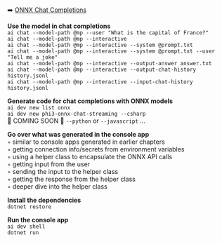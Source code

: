 ➡️ [ONNX Chat Completions](todo.md#chapter-18-onnx-chat-completions)

**Use the model in chat completions**  
`ai chat --model-path @mp --user "What is the capital of France?"`  
`ai chat --model-path @mp --interactive`  
`ai chat --model-path @mp --interactive --system @prompt.txt`  
`ai chat --model-path @mp --interactive --system @prompt.txt --user "Tell me a joke"`  
`ai chat --model-path @mp --interactive --output-answer answer.txt`  
`ai chat --model-path @mp --interactive --output-chat-history history.jsonl`  
`ai chat --model-path @mp --interactive --input-chat-history history.jsonl`  

**Generate code for chat completions with ONNX models**  
`ai dev new list onnx`  
`ai dev new phi3-onnx-chat-streaming --csharp`  
🚧 COMING SOON 🚧 `--python` or `--javascript` ...  

**Go over what was generated in the console app**  
◦ similar to console apps generated in earlier chapters  
◦ getting connection info/secrets from environment variables  
◦ using a helper class to encapsulate the ONNX API calls  
◦ getting input from the user  
◦ sending the input to the helper class  
◦ getting the response from the helper class  
◦ deeper dive into the helper class  

**Install the dependencies**  
`dotnet restore`  

**Run the console app**  
`ai dev shell`  
`dotnet run`  
